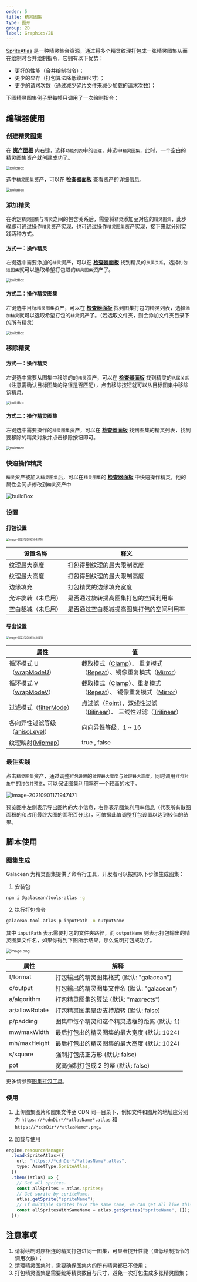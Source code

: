 ```yaml
---
order: 5
title: 精灵图集
type: 图形
group: 2D
label: Graphics/2D
---
```


[SpriteAtlas](/apis/core/#SpriteAtlas) 是一种精灵集合资源，通过将多个精灵纹理打包成一张精灵图集从而在绘制时合并绘制指令，它拥有以下优势：

- 更好的性能（合并绘制指令）；
- 更少的显存（打包算法降低纹理尺寸）；
- 更少的请求次数（通过减少碎片文件来减少加载的请求次数）；

下图精灵图集例子里每帧只调用了一次绘制指令：

<playground src="sprite-atlas.ts"></playground>

## 编辑器使用

### 创建精灵图集

在 **[资产面板](/docs/assets-interface)** 内右键，选择`功能列表`中的`创建`，并选中`精灵图集`，此时，一个空白的精灵图集资产就创建成功了。

<img src="https://mdn.alipayobjects.com/huamei_w6ifet/afts/img/A*W-HZSrvAiG8AAAAAAAAAAAAADjCHAQ/original" alt="buildBox" style="zoom: 67%;" />

选中`精灵图集`资产，可以在 **[检查器面板](/docs/interface-inspector)** 查看资产的详细信息。

<img src="https://mdn.alipayobjects.com/huamei_w6ifet/afts/img/A*LW0JS7v5dP8AAAAAAAAAAAAADjCHAQ/original" alt="buildBox" style="zoom: 67%;" />

### 添加精灵

在确定`精灵图集`与`精灵`之间的包含关系后，需要将`精灵`添加至对应的`精灵图集`，此步骤即可通过操作`精灵`资产实现，也可通过操作`精灵图集`资产实现，接下来就分别实践两种方式。

#### 方式一：操作精灵

左键选中需要添加的`精灵`资产，可以在 **[检查器面板](/docs/interface-inspector)** 找到精灵的`从属关系`，选择`打包进图集`就可以选取希望打包进的`精灵图集`资产了。

<img src="https://mdn.alipayobjects.com/huamei_w6ifet/afts/img/A*G_utQZfPYPoAAAAAAAAAAAAADjCHAQ/original" alt="buildBox" style="zoom: 67%;" />

#### 方式二：操作精灵图集

左键选中目标`精灵图集`资产，可以在 **[检查器面板](/docs/interface-inspector)** 找到图集打包的精灵列表，选择`添加精灵`就可以选取希望打包的`精灵`资产了。（若选取文件夹，则会添加文件夹目录下的所有精灵）

<img src="https://mdn.alipayobjects.com/huamei_w6ifet/afts/img/A*6unHT7e-S-8AAAAAAAAAAAAADjCHAQ/original" alt="buildBox" style="zoom: 67%;" />

### 移除精灵

#### 方式一：操作精灵

左键选中需要从图集中移除的的`精灵`资产，可以在 **[检查器面板](/docs/interface-inspector)** 找到精灵的`从属关系`（注意需确认目标图集的路径是否匹配），点击移除按钮就可以从目标图集中移除该精灵。

<img src="https://mdn.alipayobjects.com/huamei_jvf0dp/afts/img/A*dQ_CT5qjHacAAAAAAAAAAAAADleLAQ/original" alt="buildBox" style="zoom: 67%;" />

#### 方式二：操作精灵图集

左键选中需要操作的`精灵图集`资产，可以在 **[检查器面板](/docs/interface-inspector)** 找到图集的精灵列表，找到要移除的精灵对象并点击移除按钮即可。

<img src="https://mdn.alipayobjects.com/huamei_w6ifet/afts/img/A*aZcoS6ISXAoAAAAAAAAAAAAADjCHAQ/original" alt="buildBox" style="zoom: 67%;" />

### 快速操作精灵

`精灵`资产被加入`精灵图集`后，可以在`精灵图集`的 **[检查器面板](/docs/interface-inspector)** 中快速操作精灵，他的属性会同步修改到`精灵`资产中

<img src="https://mdn.alipayobjects.com/huamei_w6ifet/afts/img/A*WxzIS5If7NsAAAAAAAAAAAAADjCHAQ/original" alt="buildBox"  />

### 设置

#### 打包设置

<img src="https://gw.alipayobjects.com/zos/OasisHub/81a2044b-c1b7-449d-96cf-1e098b72a1be/image-20231208165843716.png" alt="image-20231208165843716" style="zoom:50%;" />

| 设置名称           | 释义                                     |
| ------------------ | ---------------------------------------- |
| 纹理最大宽度       | 打包得到纹理的最大限制宽度               |
| 纹理最大高度       | 打包得到纹理的最大限制高度               |
| 边缘填充           | 打包精灵的边缘填充宽度                   |
| 允许旋转（未启用） | 是否通过旋转提高图集打包的空间利用率     |
| 空白裁减（未启用） | 是否通过空白裁减提高图集打包的空间利用率 |

#### 导出设置

<img src="https://gw.alipayobjects.com/zos/OasisHub/1f4302b8-d485-4d3e-b508-36b570f5a883/image-20231208165430415.png" alt="image-20231208165430415" style="zoom:50%;" />

| 属性                                                            | 值                                                                                                                                                                                         |
| --------------------------------------------------------------- | ------------------------------------------------------------------------------------------------------------------------------------------------------------------------------------------ |
| 循环模式 U（[wrapModeU](/apis/core/#Texture-wrapModeU)）         | 截取模式（[Clamp](/apis/core/#TextureWrapMode-Clamp)）、 重复模式（[Repeat](/apis/core/#TextureWrapMode-Repeat)）、镜像重复模式（[Mirror](/apis/core/#TextureWrapMode-Mirror)）               |
| 循环模式 V（[wrapModeV](/apis/core/#Texture-wrapModeV)）         | 截取模式（[Clamp](/apis/core/#TextureWrapMode-Clamp)）、重复模式（[Repeat](/apis/core/#TextureWrapMode-Repeat)）、 镜像重复模式（[Mirror](/apis/core/#TextureWrapMode-Mirror)）               |
| 过滤模式（[filterMode](/apis/core/#Texture-filterMode)）         | 点过滤（[Point](/apis/core/#TextureFilterMode-Point)）、双线性过滤（[Bilinear](/apis/core/#TextureFilterMode-Bilinear)）、 三线性过滤（[Trilinear](/apis/core/#TextureFilterMode-Trilinear)） |
| 各向异性过滤等级（[anisoLevel](/apis/core/#Texture-anisoLevel)） | 向向异性等级，1 ~ 16                                                                                                                                                                       |
| 纹理映射([Mipmap](/apis/core/#Texture-generateMipmaps)）         | true , false                                                                                                                                                                               |

### 最佳实践

点击`精灵图集`资产，通过调整`打包设置`的`纹理最大宽度`与`纹理最大高度`，同时调用`打包对象`中的`打包并预览`，可以保证图集利用率在一个较高的水平。

![image-20210901171947471](https://mdn.alipayobjects.com/huamei_w6ifet/afts/img/A*lyhRSY63HJgAAAAAAAAAAAAADjCHAQ/original)

预览图中左侧表示导出图片的大小信息，右侧表示图集利用率信息（代表所有散图面积的和占用最终大图的面积百分比），可依据此值调整打包设置以达到较佳的结果。

## 脚本使用

### 图集生成

Galacean 为精灵图集提供了命令行工具，开发者可以按照以下步骤生成图集：

1. 安装包

```bash
npm i @galacean/tools-atlas -g
```

2. 执行打包命令

```bash
galacean-tool-atlas p inputPath -o outputName
```

其中 `inputPath` 表示需要打包的文件夹路径，而 `outputName` 则表示打包输出的精灵图集文件名，如果你得到下图所示结果，那么说明打包成功了。

<img src="https://gw.alipayobjects.com/mdn/rms_7c464e/afts/img/A*UhLBRpt9SwAAAAAAAAAAAAAAARQnAQ" alt="image.png" style="zoom:75%;" />

| 属性           | 解释                                         |
| -------------- | -------------------------------------------- |
| f/format       | 打包输出的精灵图集格式 (默认: "galacean")    |
| o/output       | 打包输出的精灵图集文件名 (默认: "galacean")  |
| a/algorithm    | 打包精灵图集的算法 (默认: "maxrects")        |
| ar/allowRotate | 打包精灵图集是否支持旋转 (默认: false)       |
| p/padding      | 图集中每个精灵和这个精灵边框的距离 (默认: 1) |
| mw/maxWidth    | 最后打包出的精灵图集的最大宽度 (默认: 1024)  |
| mh/maxHeight   | 最后打包出的精灵图集的最大高度 (默认: 1024)  |
| s/square       | 强制打包成正方形 (默认: false)               |
| pot            | 宽高强制打包成 2 的幂 (默认: false)          |

更多请参照[图集打包工具](https://github.com/galacean/tools/blob/main/packages/atlas/README.md)。

### 使用

1. 上传图集图片和图集文件至 CDN 同一目录下，例如文件和图片的地址应分别为 `https://*cdnDir*/*atlasName*.atlas` 和 `https://*cdnDir*/*atlasName*.png`。

2. 加载与使用

```typescript
engine.resourceManager
  .load<SpriteAtlas>({
    url: "https://*cdnDir*/*atlasName*.atlas",
    type: AssetType.SpriteAtlas,
  })
  .then((atlas) => {
    // Get all sprites.
    const allSprites = atlas.sprites;
    // Get sprite by spriteName.
    atlas.getSprite("spriteName");
    // If multiple sprites have the same name, we can get all like this.
    const allSpritesWithSameName = atlas.getSprites("spriteName", []);
  });
```

## 注意事项

1. 请将绘制时序相连的精灵打包进同一图集，可显著提升性能（降低绘制指令的调用次数）；
2. 清理精灵图集时，需要确保图集内的所有精灵都已不使用；
3. 打包精灵图集是需要统筹精灵数目与尺寸，避免一次打包生成多张精灵图集；
